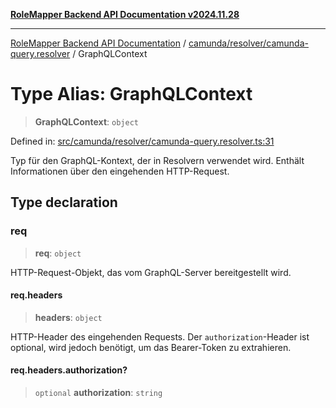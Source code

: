 [**RoleMapper Backend API Documentation v2024.11.28**](../../../../README.md)

***

[RoleMapper Backend API Documentation](../../../../modules.md) / [camunda/resolver/camunda-query.resolver](../README.md) / GraphQLContext

# Type Alias: GraphQLContext

> **GraphQLContext**: `object`

Defined in: [src/camunda/resolver/camunda-query.resolver.ts:31](https://github.com/FlowCraft-AG/RoleMapper/blob/dfa0426eb5b55e53274c22382030e399befc29aa/backend/src/camunda/resolver/camunda-query.resolver.ts#L31)

Typ für den GraphQL-Kontext, der in Resolvern verwendet wird.
Enthält Informationen über den eingehenden HTTP-Request.

## Type declaration

### req

> **req**: `object`

HTTP-Request-Objekt, das vom GraphQL-Server bereitgestellt wird.

#### req.headers

> **headers**: `object`

HTTP-Header des eingehenden Requests.
Der `authorization`-Header ist optional, wird jedoch benötigt,
um das Bearer-Token zu extrahieren.

#### req.headers.authorization?

> `optional` **authorization**: `string`
